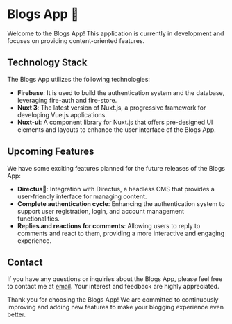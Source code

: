 # Blogs App 🚀

Welcome to the Blogs App! This application is currently in development and focuses on providing content-oriented features.

## Technology Stack

The Blogs App utilizes the following technologies:

- **Firebase**: It is used to build the authentication system and the database, leveraging fire-auth and fire-store.
- **Nuxt 3**: The latest version of Nuxt.js, a progressive framework for developing Vue.js applications.
- **Nuxt-ui**: A component library for Nuxt.js that offers pre-designed UI elements and layouts to enhance the user interface of the Blogs App.

## Upcoming Features

We have some exciting features planned for the future releases of the Blogs App:

- **Directus🐇**: Integration with Directus, a headless CMS that provides a user-friendly interface for managing content.
- **Complete authentication cycle**: Enhancing the authentication system to support user registration, login, and account management functionalities.
- **Replies and reactions for comments**: Allowing users to reply to comments and react to them, providing a more interactive and engaging experience.

## Contact

If you have any questions or inquiries about the Blogs App, please feel free to contact me at [email](ahmedragab20901@gmail.com). Your interest and feedback are highly appreciated.

Thank you for choosing the Blogs App! We are committed to continuously improving and adding new features to make your blogging experience even better.
